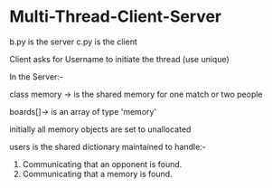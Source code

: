 # Multi-Thread-Client-Server
b.py is the server
c.py is the client

Client asks for Username to initiate the thread (use unique)

In the Server:-

class memory -> is the shared memory for one match or two people

boards[]-> is an array of type 'memory'

initially all memory objects are set to unallocated

users is the shared dictionary maintained to handle:-

1. Communicating that an opponent is found.
2. Communicating that a memory is found.
